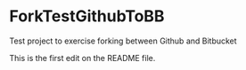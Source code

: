# ForkTestGithubToBB
Test project to exercise forking between Github and Bitbucket

This is the first edit on the README file.
